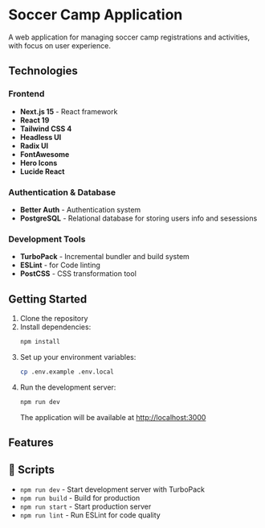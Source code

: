 # Soccer Camp Application

A web application for managing soccer camp registrations and activities, with focus on user experience.

## Technologies

### Frontend
- **Next.js 15** - React framework 
- **React 19**
- **Tailwind CSS 4** 
- **Headless UI** 
- **Radix UI**
- **FontAwesome**
- **Hero Icons** 
- **Lucide React**

### Authentication & Database
- **Better Auth** - Authentication system
- **PostgreSQL** - Relational database for storing users info and sesessions

### Development Tools
- **TurboPack** - Incremental bundler and build system
- **ESLint** - for Code linting 
- **PostCSS** - CSS transformation tool

## Getting Started

1. Clone the repository
2. Install dependencies:
   ```bash
   npm install
   ```
3. Set up your environment variables:
   ```bash
   cp .env.example .env.local
   ```
4. Run the development server:
   ```bash
   npm run dev
   ```
   The application will be available at [http://localhost:3000](http://localhost:3000)

## Features


## 📝 Scripts

- `npm run dev` - Start development server with TurboPack
- `npm run build` - Build for production
- `npm run start` - Start production server
- `npm run lint` - Run ESLint for code quality

